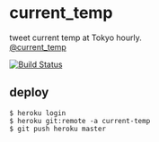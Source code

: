 # current_temp

tweet current temp at Tokyo hourly.<br>
[@current_temp](https://twitter.com/current_temp)

[![Build Status](https://secure.travis-ci.org/oppara/current_temp.png)](http://travis-ci.org/oppara/current_temp)

## deploy

```
$ heroku login
$ heroku git:remote -a current-temp
$ git push heroku master
```
